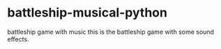 # battleship-musical-python
battleship game with music
this is the battleship game with some sound effects.
